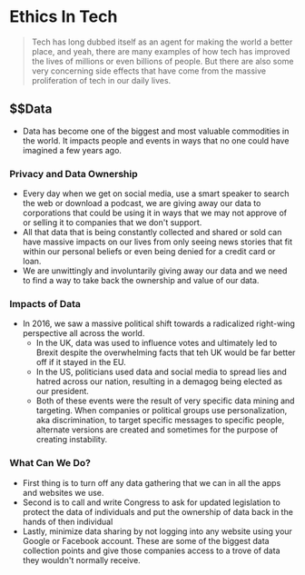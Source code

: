 # Ethics In Tech

> Tech has long dubbed itself as an agent for making the world a better place, and yeah, there are many examples of how tech has improved the lives of millions or even billions of people. But there are also some very concerning side effects that have come from the massive proliferation of tech in our daily lives.

## $$Data

- Data has become one of the biggest and most valuable commodities in the world. It impacts people and events in ways that no one could have imagined a few years ago.

### Privacy and Data Ownership

- Every day when we get on social media, use a smart speaker to search the web or download a podcast, we are giving away our data to corporations that could be using it in ways that we may not approve of or selling it to companies that we don't support.
- All that data that is being constantly collected and shared or sold can have massive impacts on our lives from only seeing news stories that fit within our personal beliefs or even being denied for a credit card or loan.
- We are unwittingly and involuntarily giving away our data and we need to find a way to take back the ownership and value of our data.

### Impacts of Data

- In 2016, we saw a massive political shift towards a radicalized right-wing perspective all across the world. 
  - In the UK, data was used to influence votes and ultimately led to Brexit despite the overwhelming facts that teh UK would be far better off if it stayed in the EU.
  - In the US, politicians used data and social media to spread lies and hatred across our nation, resulting in a demagog being elected as our president.
  - Both of these events were the result of very specific data mining and targeting. When companies or political groups use personalization, aka discrimination, to target specific messages to specific people, alternate versions are created and sometimes for the purpose of creating instability.

### What Can We Do?

- First thing is to turn off any data gathering that we can in all the apps and websites we use. 
- Second is to call and write Congress to ask for updated legislation to protect the data of individuals and put the ownership of data back in the hands of then individual
- Lastly, minimize data sharing by not logging into any website using your Google or Facebook account. These are some of the biggest data collection points and give those companies access to a trove of data they wouldn't normally receive.

